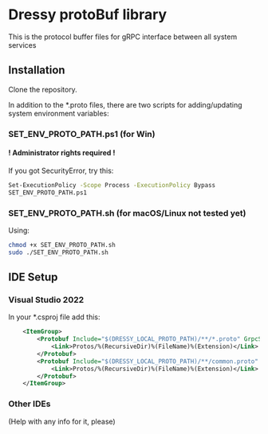 # Dressy protoBuf library

This is the protocol buffer files for gRPC interface between all system services

## Installation

Clone the repository.

In addition to the *.proto files, there are two scripts for adding/updating system environment variables:

### SET_ENV_PROTO_PATH.ps1 (for Win)

#### ! Administrator rights required !

If you got SecurityError, try this:
```bash
Set-ExecutionPolicy -Scope Process -ExecutionPolicy Bypass
SET_ENV_PROTO_PATH.ps1
```

### SET_ENV_PROTO_PATH.sh (for macOS/Linux not tested yet)

Using:
```bash
chmod +x SET_ENV_PROTO_PATH.sh
sudo ./SET_ENV_PROTO_PATH.sh
```

## IDE Setup
### Visual Studio 2022
In your *.csproj file add this:
```xml
	<ItemGroup>
		<Protobuf Include="$(DRESSY_LOCAL_PROTO_PATH)/**/*.proto" GrpcServices="Both">
			<Link>Protos/%(RecursiveDir)%(FileName)%(Extension)</Link>
		</Protobuf>
		<Protobuf Include="$(DRESSY_LOCAL_PROTO_PATH)/**/common.proto" GrpcServices="None">
			<Link>Protos/%(RecursiveDir)%(FileName)%(Extension)</Link>
		</Protobuf>
	</ItemGroup>
```

### Other IDEs

(Help with any info for it, please)
